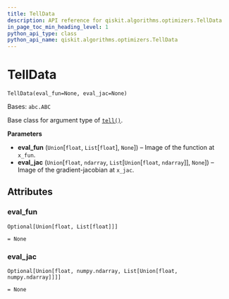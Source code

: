 ```yaml
---
title: TellData
description: API reference for qiskit.algorithms.optimizers.TellData
in_page_toc_min_heading_level: 1
python_api_type: class
python_api_name: qiskit.algorithms.optimizers.TellData
---
```


# TellData

<span id="qiskit.algorithms.optimizers.TellData" />

`TellData(eval_fun=None, eval_jac=None)`

Bases: `abc.ABC`

Base class for argument type of [`tell()`](qiskit.algorithms.optimizers.SteppableOptimizer#tell "qiskit.algorithms.optimizers.SteppableOptimizer.tell").

**Parameters**

*   **eval\_fun** (`Union`\[`float`, `List`\[`float`], `None`]) – Image of the function at `x_fun`.
*   **eval\_jac** (`Union`\[`float`, `ndarray`, `List`\[`Union`\[`float`, `ndarray`]], `None`]) – Image of the gradient-jacobian at `x_jac`.

## Attributes

<span id="qiskit.algorithms.optimizers.TellData.eval_fun" />

### eval\_fun

`Optional[Union[float, List[float]]]`

`= None`

<span id="qiskit.algorithms.optimizers.TellData.eval_jac" />

### eval\_jac

`Optional[Union[float, numpy.ndarray, List[Union[float, numpy.ndarray]]]]`

`= None`

